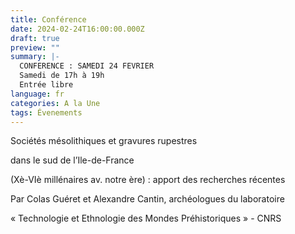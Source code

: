 ```yaml
---
title: Conférence
date: 2024-02-24T16:00:00.000Z
draft: true
preview: ""
summary: |-
  CONFERENCE : SAMEDI 24 FEVRIER
  Samedi de 17h à 19h
  Entrée libre
language: fr
categories: A la Une
tags: Évenements
---
```

Sociétés mésolithiques et gravures rupestres

dans le sud de l’Ile-de-France

(Xè-VIè millénaires av. notre ère) : apport des recherches récentes

Par Colas Guéret et Alexandre Cantin, archéologues du laboratoire

« Technologie et Ethnologie des Mondes Préhistoriques » - CNRS
